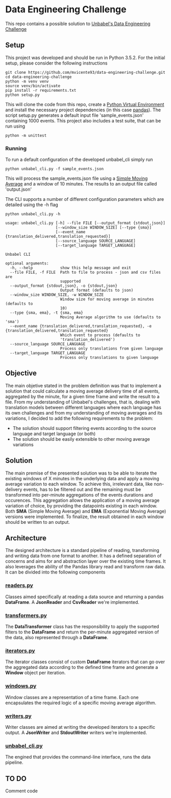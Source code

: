 
# Data Engineering Challenge

This repo contains a possible solution to [Unbabel's Data Engineering Challenge](https://github.com/Unbabel/data-engineering-challenge)

## Setup

This project was developed and should be run in Python 3.5.2.
For the initial setup, please consider the following instructions

```shell
git clone https://github.com/mvicente93/data-engineering-challenge.git
cd data-engineering-challenge
python -m venv venv
source venv/bin/activate
pip install -r requirements.txt
python setup.py
```

This will clone the code from this repo, create a [Python Virtual Environment](https://docs.python.org/3/tutorial/venv.html) and install the necessary project dependencies (in this case [pandas](https://pandas.pydata.org/)).
The script setup.py generates a default input file 'sample_events.json' containing 1000 events.
This project also includes a test suite, that can be run using
```shell
python -m unittest 
```
### Running

To run a default configuration of the developed unbabel_cli simply run

```shell
python unbabel_cli.py -f sample_events.json
```
This will process the sample_events.json file using a [Simple Moving Average](https://en.wikipedia.org/wiki/Moving_average#Simple_moving_average) and a window of 10 minutes. The results to an output file called 'output.json'

The CLI supports a number of different configuration parameters which are detailed using the -h flag
```shell
python unbabel_cli.py -h

usage: unbabel_cli.py [-h] --file FILE [--output_format {stdout,json}]
                      [--window_size WINDOW_SIZE] [--type {sma}]
                      [--event_name {translation_delivered,translation_requested}]
                      [--source_language SOURCE_LANGUAGE]
                      [--target_language TARGET_LANGUAGE]

Unbabel CLI

optional arguments:
  -h, --help            show this help message and exit
  --file FILE, -f FILE  Path to file to process - json and csv files are
                        supported
  --output_format {stdout,json}, -o {stdout,json}
                        Output format (defaults to json)
  --window_size WINDOW_SIZE, -w WINDOW_SIZE
                        Window size for moving average in minutes (defaults to
                        10)
  --type {sma, ema}, -t {sma, ema}
                        Moving Average algorithm to use (defaults to 'sma')
  --event_name {translation_delivered,translation_requested}, -e {translation_delivered,translation_requested}
                        Which event to process (defaults to
                        'translation_delivered')
  --source_language SOURCE_LANGUAGE
                        Process only translations from given language
  --target_language TARGET_LANGUAGE
                        Process only translations to given language
```

## Objective

The main objetive stated in the problem definition was that to implement a solution that could calculate a moving average delivery time of all events, aggregated by the minute, for a given time frame and write the result to a file. 
From my understanding of Unbabel's challenges, that is, dealing with translation models between different languages where each language has its own challenges and from my understanding of moving averages and its variations, I decided to add the following requirements to the problem:

- The solution should support filtering events according to the source language and target language (or both)
- The solution should be easily extensible to other moving average variations

## Solution 

The main premise of the presented solution was to be able to iterate the existing windows of X minutes in the underlying data and apply a moving average variation to each window. 
To achieve this, irrelevant data, like non-delivery events, has to be filtered out and the remaining must be transformed into per-minute aggregations of the events durations and occurences. This aggregation allows the application of a moving average variation of choice, by providing the datapoints existing in each window. Both **SMA** (Simple Moving Average) and **EMA** (Exponential Moving Average) versions were implemented.
To finalize, the result obtained in each window should be written to an output.

## Architecture

The designed architecture is a standard pipeline of reading, transforming and writing data from one format to another. It has a defined separation of concerns and aims for and abstraction layer over the existing time frames. It also leverages the ability of the Pandas library read and transform raw data. It can be divided into the following components

### [readers.py](unbabel_cli/readers.py)
Classes aimed specifically at reading a data source and returning a pandas  **DataFrame**. A **JsonReader** and **CsvReader** we're implemented.

### [transformers.py](unbabel_cli/transformers.py)
The **DataTransformer** class has the responsibility to apply the supported filters to the **DataFrame** and return the per-minute aggregated version of the data, also represented through a **DataFrame**.

### [iterators.py](unbabel_cli/iterators.py)
The iterator classes consist of custom **DataFrame** iterators that can go over the aggregated data according to the defined time frame and generate a **Window** object per iteration.

### [windows.py](unbabel_cli/windows.py)
Window classes are a representation of a time frame. Each one encapsulates the required logic of a specific moving average algorithm.

### [writers.py](unbabel_cli/writers.py)
Writer classes are aimed at writing the developed iterators to a specific output. A **JsonWriter** and **StdoutWriter** writers we're implemented.

### [unbabel_cli.py](unbabel_cli.py)
The engined that provides the command-line interface, runs the data pipeline.

## TO DO
Comment code

